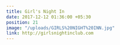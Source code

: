 ```yaml
---
title: Girl's Night In
date: 2017-12-12 01:36:00 +05:30
position: 21
image: "/uploads/GIRLS%20NIGHT%20INN.jpg"
link: http://girlsnightinclub.com
---
```


